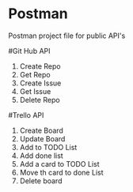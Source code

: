 # Postman
Postman project file for public API's

#Git Hub API
1. Create Repo
2. Get Repo 
3. Create Issue
4. Get Issue
5. Delete Repo

#Trello API
 1. Create Board 
 2. Update Board 
 3. Add to TODO List
 4. Add done list
 5. Add a card to TODO List
 6. Move th card to done List 
 7. Delete board
